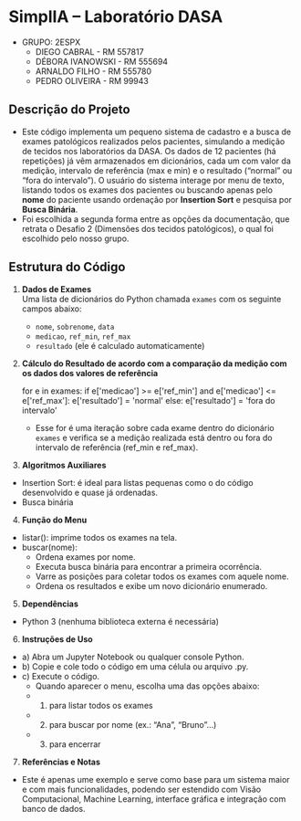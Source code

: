 # SimplIA – Laboratório DASA 

- GRUPO: 2ESPX
    - DIEGO CABRAL - RM 557817
    - DÉBORA IVANOWSKI - RM 555694
    - ARNALDO FILHO - RM 555780
    - PEDRO OLIVEIRA - RM 99943

## Descrição do Projeto  
- Este código implementa um pequeno sistema de cadastro e a busca de exames patológicos realizados pelos pacientes, simulando a medição de tecidos nos laboratórios da DASA. Os dados de 12 pacientes (há repetições) já vêm armazenados em dicionários, cada um com valor da medição, intervalo de referência (max e min) e o resultado (“normal” ou “fora do intervalo”). O usuário do sistema interage por menu de texto, listando todos os exames dos pacientes ou buscando apenas pelo **nome** do paciente usando ordenação por **Insertion Sort** e pesquisa por **Busca Binária**.
- Foi escolhida a segunda forma entre as opções da documentação, que retrata o Desafio 2 (Dimensões dos tecidos patológicos), o qual foi escolhido pelo nosso grupo. 

## Estrutura do Código

1. **Dados de Exames**  
   Uma lista de dicionários do Python chamada `exames` com os seguinte campos abaixo:  
   - `nome`, `sobrenome`, `data`  
   - `medicao`, `ref_min`, `ref_max`  
   - `resultado` (ele é calculado automaticamente)  

2. **Cálculo do Resultado de acordo com a comparação da medição com os dados dos valores de referência**  
   
   for e in exames:
       if e['medicao'] >= e['ref_min'] and e['medicao'] <= e['ref_max']:
           e['resultado'] = 'normal'
       else:
           e['resultado'] = 'fora do intervalo'

    - Esse for é uma iteração sobre cada exame dentro do dicionário `exames` e verifica se a medição realizada está dentro ou fora do intervalo de referência (ref_min e ref_max).

3. **Algoritmos Auxiliares** 
- Insertion Sort: é ideal para listas pequenas como o do código desenvolvido e quase já ordenadas.
- Busca binária

4. **Função do Menu**
- listar(): imprime todos os exames na tela.
- buscar(nome):
    - Ordena exames por nome.
    - Executa busca binária para encontrar a primeira ocorrência.
    - Varre as posições para coletar todos os exames com aquele nome.
    - Ordena os resultados e exibe um novo dicionário enumerado.

5. **Dependências**
- Python 3 (nenhuma biblioteca externa é necessária)
6. **Instruções de Uso**
- a) Abra um Jupyter Notebook ou qualquer console Python.
- b) Copie e cole todo o código em uma célula ou arquivo .py.
- c) Execute o código.
    - Quando aparecer o menu, escolha uma das opções abaixo:
    - 1) para listar todos os exames
    - 2) para buscar por nome (ex.: “Ana”, “Bruno”…)
    - 3) para encerrar

7. **Referências e Notas**
- Este é apenas ume exemplo e serve como base para um sistema maior e com mais funcionalidades, podendo ser estendido com Visão Computacional, Machine Learning, interface gráfica e integração com banco de dados.

